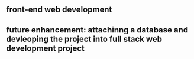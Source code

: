 
## front-end web development 
## future enhancement: attachinng a database and devleoping the project into full stack web development project